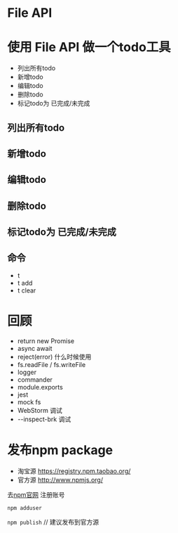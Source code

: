 



# File API



# 使用 File API 做一个todo工具
- 列出所有todo
- 新增todo
- 编辑todo
- 删除todo
- 标记todo为 已完成/未完成
 

## 列出所有todo
## 新增todo
## 编辑todo
## 删除todo
## 标记todo为 已完成/未完成

## 命令

- t
- t add 
- t clear 



# 回顾 

- return new Promise
- async await
- reject(error) 什么时候使用
- fs.readFile / fs.writeFile
- logger
- commander
- module.exports
- jest
- mock fs
- WebStorm 调试 
- --inspect-brk 调试

# 发布npm package 

- 淘宝源 https://registry.npm.taobao.org/
- 官方源 http://www.npmjs.org/

去[npm官网](https://www.npmjs.com/) 注册账号

`npm adduser`


`npm publish`  // 建议发布到官方源
